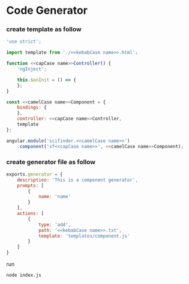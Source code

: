 # Code Generator

### create template as follow 

```js
'use strict';

import template from './<<kebabCase name>>.html';

function <<capCase name>>Controller() {
    'ngInject';

    this.$onInit = () => {
    };
}

const <<camelCase name>>Component = {
    bindings: {
    },
    controller: <<capCase name>>Controller,
    template
};

angular.module('scifinder.<<camelCase name>>')
    .component('sf<<capCase name>>', <<camelCase name>>Component);
```

### create generator file as follow 
```js
exports.generator = {
    description: 'This is a component generator',
    prompts: [
        {
            name: 'name'
        }
    ],
    actions: [
        {
            type: 'add',
            path: '<<kebabCase name>>.txt',
            template: 'templates/component.js'
        }
    ]
}
```


run 
```sh
node index.js
```
